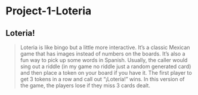 # Project-1-Loteria

## Loteria!

> Loteria is like bingo but a little more interactive. It’s a classic Mexican game that has images instead of numbers on the boards. It’s also a fun way to pick up some words in Spanish. Usually, the caller would sing out a riddle (in my game no riddle just a random generated card) and then place a token on your board if you have it. The first player to get 3 tokens in a row and call out “¡Lotería!” wins. In this version of the game, the players lose if they miss 3 cards dealt. 


<!-- 
- I would have to work with only one board of sixteen cards, maybe build upon it later.
- I would write some logic to check the board actually has the cards randomly generated and use some divs and css for each row also buttons to click on the board.

1. Player 1 = User and Player 2 the computer/card dealer
2. Win state = 3 tokens in a row
3. Lose state = missing one of the randomly generated cards
4. Keep playing if the game is not over = 
5. Multiple rounds to play = 

https://i.pinimg.com/236x/40/90/db/4090db0d9fe95f383395009634ef25ac.jpg -->
